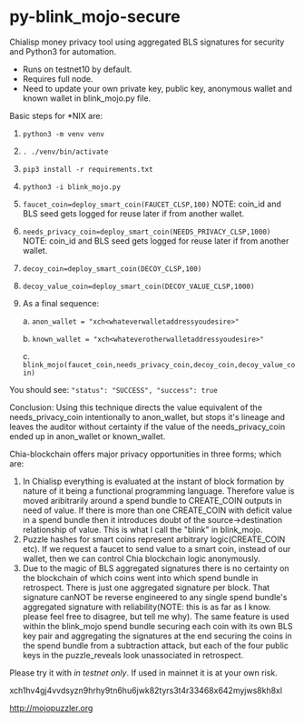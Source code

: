 # py-blink_mojo-secure
Chialisp money privacy tool using aggregated BLS signatures for security and Python3 for automation.

* Runs on testnet10 by default.
* Requires full node.
* Need to update your own private key, public key, anonymous wallet and known wallet in blink_mojo.py file.


Basic steps for *NIX are:
1. `python3 -m venv venv`
2. `. ./venv/bin/activate`
3. `pip3 install -r requirements.txt`
4. `python3 -i blink_mojo.py`
5. `faucet_coin=deploy_smart_coin(FAUCET_CLSP,100)` NOTE: coin_id and BLS seed gets logged for reuse later if from another wallet.
6. `needs_privacy_coin=deploy_smart_coin(NEEDS_PRIVACY_CLSP,1000)` NOTE: coin_id and BLS seed gets logged for reuse later if from another wallet.
7. `decoy_coin=deploy_smart_coin(DECOY_CLSP,100)`
8. `decoy_value_coin=deploy_smart_coin(DECOY_VALUE_CLSP,1000)`
9. As a final sequence:

   a. `anon_wallet = "xch<whateverwalletaddressyoudesire>"`
   
   b. `known_wallet = "xch<whateverotherwalletaddressyoudesire>"`
   
   c. `blink_mojo(faucet_coin,needs_privacy_coin,decoy_coin,decoy_value_coin)`
   
   
You should see:
`"status": "SUCCESS",
 "success": true`
 
Conclusion: Using this technique directs the value equivalent of the needs_privacy_coin intentionally to anon_wallet, but stops it's lineage and leaves the auditor without certainty if the value of the needs_privacy_coin ended up in anon_wallet or known_wallet. 

Chia-blockchain offers major privacy opportunities in three forms; which are:
1) In Chialisp everything is evaluated at the instant of block formation by nature of it being a functional programming language. Therefore value is moved aribitrarily around a spend bundle to CREATE_COIN outputs in need of value. If there is more than one CREATE_COIN with deficit value in a spend bundle then it introduces doubt of the source->destination relationship of value. This is what I call the "blink" in blink_mojo.
2) Puzzle hashes for smart coins represent arbitrary logic(CREATE_COIN etc). If we request a faucet to send value to a smart coin, instead of our wallet, then we can control Chia blockchain logic anonymously.
4) Due to the magic of BLS aggregated signatures there is no certainty on the blockchain of which coins went into which spend bundle in retrospect. There is just one aggregated signature per block. That signature canNOT be reverse engineered to any single spend bundle's aggregated signature with reliability(NOTE: this is as far as I know. please feel free to disagree, but tell me why). The same feature is used within the blink_mojo spend bundle securing each coin with its own BLS key pair and aggregating the signatures at the end securing the coins in the spend bundle from a subtraction attack, but each of the four public keys in the puzzle_reveals look unassociated in retrospect.  

Please try it with _in testnet only_. If used in mainnet it is at your own risk.

xch1hv4gj4vvdsyzn9hrhy9tn6hu6jwk82tyrs3t4r33468x642myjws8kh8xl

http://mojopuzzler.org
